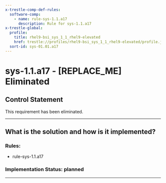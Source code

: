 ```yaml
---
x-trestle-comp-def-rules:
  software-comp:
    - name: rule-sys-1.1.a17
      description: Rule for sys-1.1.a17
x-trestle-global:
  profile:
    title: rhel9-bsi_sys_1_1_rhel9-elevated
    href: trestle://profiles/rhel9-bsi_sys_1_1_rhel9-elevated/profile.json
  sort-id: sys-01.01.a17
---
```


# sys-1.1.a17 - \[REPLACE_ME\] Eliminated

## Control Statement

This requirement has been eliminated.

______________________________________________________________________

## What is the solution and how is it implemented?

<!-- For implementation status enter one of: implemented, partial, planned, alternative, not-applicable -->

<!-- Note that the list of rules under ### Rules: is read-only and changes will not be captured after assembly to JSON -->

<!-- Add control implementation description here for control: sys-1.1.a17 -->

### Rules:

  - rule-sys-1.1.a17

### Implementation Status: planned

______________________________________________________________________
